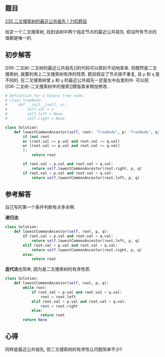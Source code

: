 ## 题目
[235.二叉搜索树的最近公共祖先 | 力扣题目](https://leetcode.cn/problems/lowest-common-ancestor-of-a-binary-search-tree/description/)

给定一个二叉搜索树, 找到该树中两个指定节点的最近公共祖先. 假设所有节点的值都是唯一的.

## 初步解答
[[06-二叉树-二叉树的最近公共祖先]]的代码可以原封不动地拿来. 但既然是二叉搜索树, 就要利用上二叉搜索树有序的性质. 题目假设了节点值不重复, 且 `p` 和 `q` 是不同的. 在二叉搜索树里 `p` 和 `q` 的最近公共祖先一定是左中右里的中. 可以把 [[06-二叉树-二叉搜索树中的搜索]]模版拿来稍加修改.
```python
# Definition for a binary tree node.
# class TreeNode:
#     def __init__(self, x):
#         self.val = x
#         self.left = None
#         self.right = None

class Solution:
    def lowestCommonAncestor(self, root: 'TreeNode', p: 'TreeNode', q: 'TreeNode') -> 'TreeNode':
        if (not root 
        or (root.val >= p.val and root.val <= q.val)
        or (root.val <= p.val and root.val >= q.val)
        ):
            return root

        if root.val < p.val and root.val < q.val:
            return self.lowestCommonAncestor(root.right, p, q)
        if root.val > p.val and root.val > q.val:
            return self.lowestCommonAncestor(root.left, p, q)
```


## 参考解答
自己写的第一个条件判断有点多余啊.

**递归法**:
```python
class Solution:
    def lowestCommonAncestor(self, root, p, q):
        if root.val > p.val and root.val > q.val:
            return self.lowestCommonAncestor(root.left, p, q)
        elif root.val < p.val and root.val < q.val:
            return self.lowestCommonAncestor(root.right, p, q)
        else:
            return root
```

**迭代法**也简单, 因为是二叉搜索树的有序性质.
```python
class Solution:
    def lowestCommonAncestor(self, root, p, q):
        while root:
            if root.val > p.val and root.val > q.val:
                root = root.left
            elif root.val < p.val and root.val < q.val:
                root = root.right
            else:
                return root
        return None
```

## 心得
同样是最近公共祖先, 但二叉搜索树的有序性让问题简单不少!!
